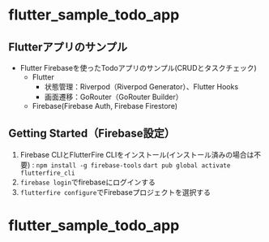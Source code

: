 # flutter_sample_todo_app

## Flutterアプリのサンプル

- Flutter Firebaseを使ったTodoアプリのサンプル(CRUDとタスクチェック)
  - Flutter
    - 状態管理：Riverpod（Riverpod Generator）、Flutter Hooks
    - 画面遷移：GoRouter（GoRouter Builder）
  - Firebase(Firebase Auth, Firebase Firestore)

## Getting Started（Firebase設定）

1. Firebase CLIとFlutterFire CLIをインストール(インストール済みの場合は不要) :
   `npm install -g firebase-tools`
   `dart pub global activate flutterfire_cli`
2. `firebase login`でfirebaseにログインする
3. `flutterfire configure`でFirebaseプロジェクトを選択する
# flutter_sample_todo_app
